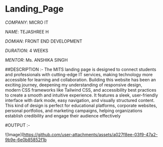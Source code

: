 # Landing_Page

*COMPANY*: MICRO IT

*NAME*: TEJASHREE H

*DOMIAN*: FRONT END DEVELOPMENT

*DURATION*: 4 WEEKS

*MENTOR*: Ms. ANSHIKA SINGH

##DESCRIPTION :- The MITS landing page is designed to connect students and professionals with cutting-edge IT services, making technology more accessible for learning and collaboration. Building this website has been an exciting journey, deepening my understanding of responsive design, modern CSS frameworks like Tailwind CSS, and accessibility best practices to create a smooth and intuitive experience. It features a sleek, user-friendly interface with dark mode, easy navigation, and visually structured content. This kind of design is perfect for educational platforms, corporate websites, personal portfolios, and marketing campaigns, helping organizations establish credibility and engage their audience effectively

#OUTPUT :-

![Image](https://github.com/user-attachments/assets/a027f8ee-03f9-47a2-9b9e-6e0b85852f1b
